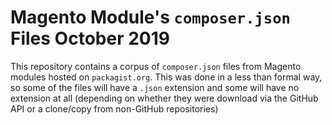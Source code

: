 # Magento Module's `composer.json` Files October 2019

This repository contains a corpus of `composer.json` files from Magento modules hosted on `packagist.org`.  This was done in a less than formal way, so some of the files will have a `.json` extension and some will have no extension at all (depending on whether they were download via the GitHub API or a clone/copy from non-GitHub repositories)

